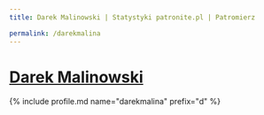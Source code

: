 ```yaml
---
title: Darek Malinowski | Statystyki patronite.pl | Patromierz

permalink: /darekmalina
---
```


# [Darek Malinowski](https://patronite.pl/darekmalina)

{% include profile.md name="darekmalina" prefix="d" %}
